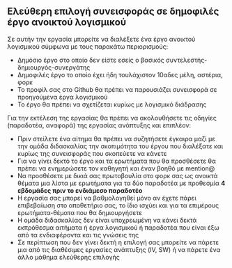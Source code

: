 ## Ελεύθερη επιλογή συνεισφοράς σε δημοφιλές έργο ανοικτού λογισμικού

Σε αυτήν την εργασία μπορείτε να διαλέξετε ένα έργο ανοικτού λογισμικού σύμφωνα με τους παρακάτω περιορισμούς:

* Δημόσιο έργο στο οποίο δεν είστε εσείς ο βασικός συντελεστής-δημιουργός-συνεργάτης
* Δημοφιλές έργο το οποίο έχει ήδη τουλάχιστον 10αδες μέλη, αστέρια, φορκ
* Το προφίλ σας στο Github θα πρέπει να παρουσιάζει συνεισφορά σε προηγούμενα έργα λογισμικού
* Το έργο θα πρέπει να σχετίζεται κυρίως με λογισμικό διάδρασης

Για την εκτέλεση της εργασίας θα πρέπει να ακολουθήσετε τις οδηγίες (παραδοτέα, αναφορά) της εργασίας ανάπτυξης και επιπλέον: 

* Πριν στείλετε ένα αίτημα θα πρέπει να συζητήσετε έγκαιρα μαζί με την ομάδα διδασκαλίας την σκοπιμότητα του έργου που διαλέξατε και κυρίως της συνεισφοράς που σκοπεύετε να κάνετε
* Για να γίνει δεκτό το έργο και τα ερωτήματα που θα προσθέσετε θα πρέπει να ενημερώσετε τον καθηγητή και έναν βοηθό με mention@
* Να προσθέσετε με δικιά σας πρωτοβουλία στο φορκ σας ως ανοικτά θέματα μια λίστα με ερωτήματα για τα δύο παραδοτέα με προθεσμία **4 εβδομάδες πριν το ενδιάμεσο παραδοτέο**
* Η εργασία σας μπορεί να βαθμολογηθεί μόνο αν έχετε πάρει επιβεβαίωση στο αποθετήριο σας, το ίδιο ισχύει και για τα επιμέρους ερωτήματα-θέματα που θα δημιουργήσετε
* Η ομάδα διδασκαλίας δεν είναι υποχρεωμένη να κάνει δεκτά εκπρόθεσμα αιτήματα ή έργα λογισμικού ή παραδοτέα που είναι έξω από τα ενδιαφέροντα και τις γνώσεις της
* Σε περίπτωση που δεν γίνει δεκτή η επιλογή σας μπορείτε να πάρετε μια από τις διαθέσιμες εργασίες ανάπτυξης (IV, SW) ή να πάρετε ένα άλλο μάθημα ελεύθερης επιλογής

